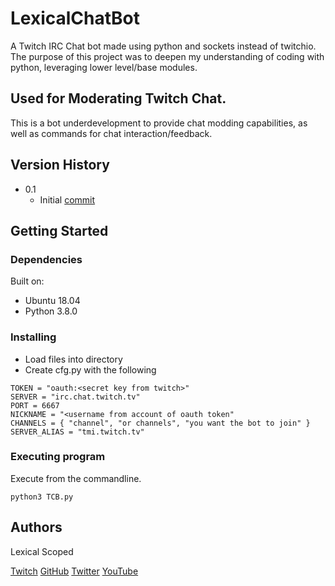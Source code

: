 # LexicalChatBot

A Twitch IRC Chat bot made using python and sockets instead of twitchio.
The purpose of this project was to deepen my understanding of coding with python, leveraging lower level/base modules.

## Used for Moderating Twitch Chat.

This is a bot underdevelopment to provide chat modding capabilities, as well as commands for chat interaction/feedback.

## Version History

* 0.1
    * Initial [commit](https://github.com/LexicalScoped/Twitch_IRC_Bot/commit/8a12205c9c8879d7ac65bbef2f1636ae5c08b562)

## Getting Started

### Dependencies

Built on:
* Ubuntu 18.04
* Python 3.8.0

### Installing

* Load files into directory
* Create cfg.py with the following
```
TOKEN = "oauth:<secret key from twitch>"
SERVER = "irc.chat.twitch.tv"
PORT = 6667
NICKNAME = "<username from account of oauth token"
CHANNELS = { "channel", "or channels", "you want the bot to join" }
SERVER_ALIAS = "tmi.twitch.tv"
```


### Executing program

Execute from the commandline.
```
python3 TCB.py
```

## Authors

Lexical Scoped

[Twitch](https://twitch.tv/LexicalScoped)
[GitHub](https://github.com/LexicalScoped)
[Twitter](https://twitter.com/LScoped)
[YouTube](https://www.youtube.com/channel/UCeH2wW-3hU6OF4jxvH9VCjQ)


